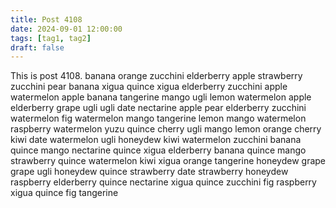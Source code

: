 ```yaml
---
title: Post 4108
date: 2024-09-01 12:00:00
tags: [tag1, tag2]
draft: false
---
```

This is post 4108.
banana
orange
zucchini
elderberry
apple
strawberry
zucchini
pear
banana
xigua
quince
xigua
elderberry
zucchini
apple
watermelon
apple
banana
tangerine
mango
ugli
lemon
watermelon
apple
elderberry
grape
ugli
ugli
date
nectarine
apple
pear
elderberry
zucchini
watermelon
fig
watermelon
mango
tangerine
lemon
mango
watermelon
raspberry
watermelon
yuzu
quince
cherry
ugli
mango
lemon
orange
cherry
kiwi
date
watermelon
ugli
honeydew
kiwi
watermelon
zucchini
banana
quince
mango
nectarine
quince
xigua
elderberry
banana
quince
mango
strawberry
quince
watermelon
kiwi
xigua
orange
tangerine
honeydew
grape
grape
ugli
honeydew
quince
strawberry
date
strawberry
honeydew
raspberry
elderberry
quince
nectarine
xigua
quince
zucchini
fig
raspberry
xigua
quince
fig
tangerine
